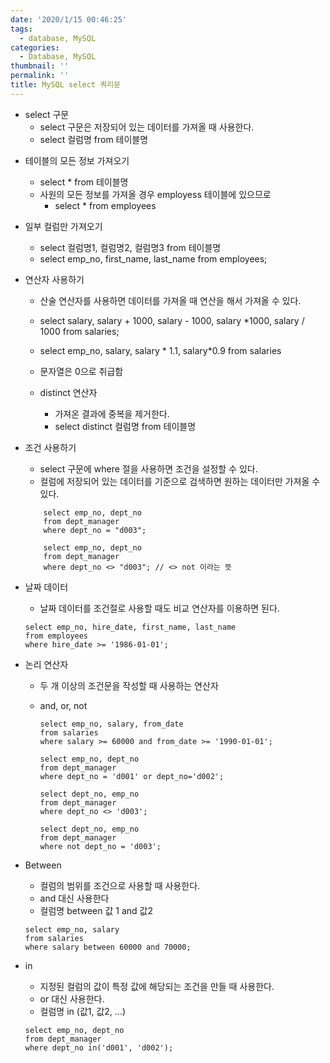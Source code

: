 ```yaml
---
date: '2020/1/15 00:46:25'
tags:
  - database, MySQL
categories:
  - Database, MySQL
thumbnail: ''
permalink: ''
title: MySQL select 쿼리문
---
```


* select 구문
  * select 구문은 저장되어 있는 데이터를 가져올 때 사용한다.
  * select 컬럼명 from 테이블명

<!-- more -->
  * 테이블의 모든 정보 가져오기
    * select * from 테이블명
    * 사원의 모든 정보를 가져올 경우 employess 테이블에 있으므로 
      * select * from employees

  * 일부 컬럼만 가져오기
    * select 컬럼명1, 컬럼명2, 컬럼명3 from 테이블명
    * select emp_no, first_name, last_name from employees;

* 연산자 사용하기
  * 산술 연산자를 사용하면 데이터를 가져올 때 연산을 해서 가져올 수 있다.
  * select salary, salary + 1000, salary - 1000, salary *1000, salary / 1000
  from salaries;

  * select emp_no, salary, salary * 1.1, salary*0.9
  from salaries
  * 문자열은 0으로 취급함

  * distinct 연산자
    * 가져온 결과에 중복을 제거한다.
    * select distinct 컬럼명 from 테이블명


* 조건 사용하기
  * select 구문에 where 절을 사용하면 조건을 설정할 수 있다.
  * 컬럼에 저장되어 있는 데이터를 기준으로 검색하면 원하는 데이터만 가져올 수 있다.
  ```
      select emp_no, dept_no
      from dept_manager
      where dept_no = "d003";

      select emp_no, dept_no
      from dept_manager
      where dept_no <> "d003"; // <> not 이라는 뜻
  ```

* 날짜 데이터
  * 날짜 데이터를 조건절로 사용할 때도 비교 연산자를 이용하면 된다.

  ```
  select emp_no, hire_date, first_name, last_name
  from employees
  where hire_date >= '1986-01-01';

  ```

* 논리 연산자
  * 두 개 이상의 조건문을 작성할 때 사용하는 연산자
  * and, or, not
  
    ```
    select emp_no, salary, from_date
    from salaries
    where salary >= 60000 and from_date >= '1990-01-01';

    select emp_no, dept_no
    from dept_manager
    where dept_no = 'd001' or dept_no='d002';

    select dept_no, emp_no
    from dept_manager
    where dept_no <> 'd003';

    select dept_no, emp_no
    from dept_manager
    where not dept_no = 'd003';
    ```

* Between
  * 컬럼의 범위를 조건으로 사용할 때 사용한다.
  * and 대신 사용한다
  * 컬럼명 between 값 1 and 값2
  
  ```
  select emp_no, salary
  from salaries
  where salary between 60000 and 70000;
  ```

* in
  * 지정된 컬럼의 값이 특정 값에 해당되는 조건을 만들 때 사용한다.
  * or 대신 사용한다.
  * 컬럼명 in (값1, 값2, ...)
  
  ```
  select emp_no, dept_no
  from dept_manager
  where dept_no in('d001', 'd002');
  ```